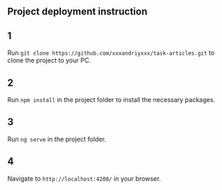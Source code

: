 ## Project deployment instruction

## 1
Run `git clone https://github.com/xxxandriyxxx/task-articles.git` to clone the project to your PC.

## 2
Run `npm install` in the project folder to install the necessary packages.

## 3
Run `ng serve` in the project folder.

## 4
Navigate to `http://localhost:4200/` in your browser.
